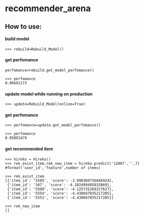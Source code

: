 # recommender_arena

## How to use:

#### build model
```
>>> rebuild=Rebuild_Model()
```
#### get perfomance
```
perfomance=rebuild.get_model_perfomance()

>>> perfomance
0.96691173
```

#### update model while running on production
```
>>> update=Rebuild_Model(online=True)
```
#### get perfomance
```
>>> perfomance=update.get_model_perfomance()

>>> perfomance
0.95891479
```


#### get recommended item
```
>>> hireko = Hireko()
>>> rek_exist_item,rek_new_item = hireko.predict('12087','',7) #format('user_id','feature',number of items)

>>> rek_exist_item
[{'item_id': '5505', 'score': -3.990360736846924},
 {'item_id': '347', 'score': -4.102499485015869},
 {'item_id': '5500', 'score': -4.125725269317627},
 {'item_id': '5554', 'score': -4.430047035217285},
 {'item_id': '5551', 'score': -4.430047035217285}]

>>> rek_new_item
[]
```
